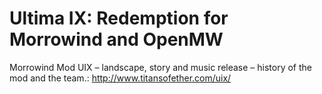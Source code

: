 # Ultima IX: Redemption for Morrowind and OpenMW

Morrowind Mod UIX – landscape, story and music release – history of the mod and the team.:
http://www.titansofether.com/uix/

##  


